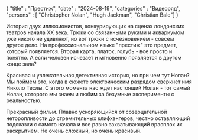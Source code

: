 {
	"title" : "Престиж",
	"date" : "2024-08-19",
	"categories" : "Видеоряд",
	"persons" : [ "Christopher Nolan", "Hugh Jackman", "Christian Bale"]
}

История двух иллюзионистов, конкурирующих на сценах лондонских театров начала XX века. Трюки со связанными руками и аквариумом уже никого не удивляют, но вот трюки с исчезновением - совсем другое дело. На профессиональном языке "престиж" это предмет, который появляется. Вторая карта, платок, голубь - все просто и понятно. А если человек исчезает и мгновенно появляется в другом конце зала? 

Красивая и увлекательная детективная история, но при чем тут Нолан? Мы поймем это, когда в сюжете электрическим разрядом сверкнет имя Николо Теслы. С этого момента нас ждет настоящий Нолан - тот самый Нолан, которого мы знаем и любим за безумные эксперименты с реальностью.

Прекрасный фильм. Плавно ускоряющийся от созерцательной неторопливости до стремительных клифхэнгеров, честно оставляющий подсказки с самого начала и все равно захватывающий врасплох их раскрытием. Не очень сложный, но очень красивый.